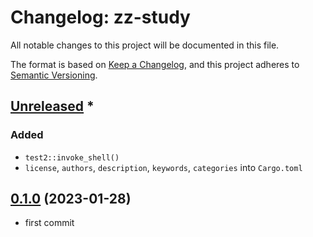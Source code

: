 # Changelog: zz-study

All notable changes to this project will be documented in this file.

The format is based on [Keep a Changelog](https://keepachangelog.com/en/1.0.0/),
and this project adheres to [Semantic Versioning](https://semver.org/spec/v2.0.0.html).

## [Unreleased] *
### Added
* `test2::invoke_shell()`
* `license`, `authors`, `description`, `keywords`, `categories` into `Cargo.toml`


## [0.1.0] (2023-01-28)
* first commit

[Unreleased]: https://github.com/aki-akaguma/zz-study/compare/v0.1.0..HEAD
[0.1.0]: https://github.com/aki-akaguma/zz-study/releases/tag/v0.1.0
